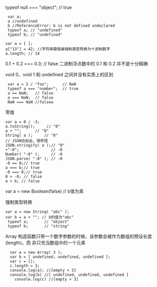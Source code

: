 typeof null === "object"; // true
```
 var a;
 a //undefined
 b //ReferenceError: b is not defined undeclared
 typeof a; // "undefined"
 typeof b; // "undefined"
 ```
 
 ```
 var a = [ ];
 a["13"] = 42; //字符串键值被强制类型转换为十进制数字
 a.length; // 14
```

0.1 + 0.2 === 0.3; // false 二进制浮点数中的 0.1 和 0.2 并不是十分精确

void 0、void 1 和 undefined 之间并没有实质上的区别

```
 var a = 2 / "foo";      // NaN
 typeof a === "number";  // true
 a == NaN;   // false
 a === NaN;  // false
 NaN === NaN //falsew
```

零值
```
var a = 0 / -3;
a.toString();     // "0"
a + "";      // "0"
String( a );     // "0"
// JSON也如此，很奇怪 
JSON.stringify( a );// "0"
+"-0";              // -0
Number( "-0" );     // -0
JSON.parse( "-0" ); // -0
-0 == 0;// true
a === b;// true
-0 === 0;// true
0 > -0; // false
a > b; // false
```
var a = new Boolean(false) // b值为真

强制类型转换
```
var a = new String( "abc" ); 
var b = a + ""; // b的值为"abc"
 typeof a;       // "object"
 typeof b;       // "string"
```
Array 构造函数只带一个数字参数的时候，该参数会被作为数组的预设长度(length)，而 非只充当数组中的一个元素
```
  var a = new Array( 3 );
  var b = [ undefined, undefined, undefined ];
  var c = [];
  c.length = 3;
  console.log(a); //[empty × 3]
  console.log(b) //[ undefined, undefined, undefined ]
    console.log(c) //[empty × 3]
 ``` 
